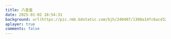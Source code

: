 ```yaml
---
title: 八音盒
date: 2025-01-02 18:54:31
background: url(https://pic.rmb.bdstatic.com/bjh/240407/1308a14fc6acd32301fedb45864aa833685.png)
aplayer: true
comments: false
---
```

<center>

[//]: # (<iframe frameborder="no" border="0" marginwidth="0" marginheight="0" width=530 height=86 src="//https://music.163.com/#/playlist?id=3002287912&auto=1&height=66"></iframe>)
</center>
